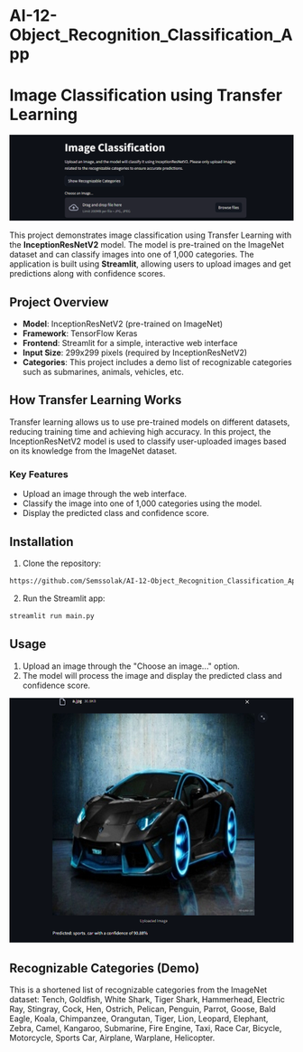 # AI-12-Object_Recognition_Classification_App
# Image Classification using Transfer Learning

![Before Prediction](app_interface.png)

This project demonstrates image classification using Transfer Learning with the **InceptionResNetV2** model. The model is pre-trained on the ImageNet dataset and can classify images into one of 1,000 categories. The application is built using **Streamlit**, allowing users to upload images and get predictions along with confidence scores.

## Project Overview

- **Model**: InceptionResNetV2 (pre-trained on ImageNet)
- **Framework**: TensorFlow Keras
- **Frontend**: Streamlit for a simple, interactive web interface
- **Input Size**: 299x299 pixels (required by InceptionResNetV2)
- **Categories**: This project includes a demo list of recognizable categories such as submarines, animals, vehicles, etc.

## How Transfer Learning Works

Transfer learning allows us to use pre-trained models on different datasets, reducing training time and achieving high accuracy. In this project, the InceptionResNetV2 model is used to classify user-uploaded images based on its knowledge from the ImageNet dataset.

### Key Features

- Upload an image through the web interface.
- Classify the image into one of 1,000 categories using the model.
- Display the predicted class and confidence score.

## Installation

1. Clone the repository:
```bash
https://github.com/Semssolak/AI-12-Object_Recognition_Classification_App.git
```

2. Run the Streamlit app:

```bash
streamlit run main.py
```

## Usage

1. Upload an image through the "Choose an image..." option.
2. The model will process the image and display the predicted class and confidence score.


![After Prediction](result.png)

## Recognizable Categories (Demo)

This is a shortened list of recognizable categories from the ImageNet dataset:
Tench, Goldfish, White Shark, Tiger Shark, Hammerhead, Electric Ray, Stingray, Cock, Hen, Ostrich, Pelican, Penguin, Parrot, Goose, Bald Eagle, Koala, Chimpanzee, Orangutan, Tiger, Lion, Leopard, Elephant, Zebra, Camel, Kangaroo, Submarine, Fire Engine, Taxi, Race Car, Bicycle, Motorcycle, Sports Car, Airplane, Warplane, Helicopter.

